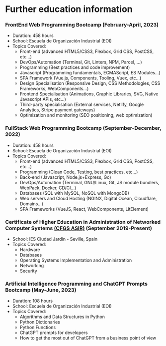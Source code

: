 # Further education information

### FrontEnd Web Programming Bootcamp (February-April, 2023)

- Duration: 458 hours
- School: Escuela de Organización Industrial (EOI)
- Topics Covered:
  - Front-end (advanced HTML5/CSS3, Flexbox, Grid CSS, PostCSS, etc...)
  - DevOps/Automation (Terminal, Git, Linters, NPM, Parcel, ...)
  - Programming (Best practices and code improvement)
  - Javascript (Programming fundamentals, ECMAScript, ES Modules...)
  - SPA Framework (Vue.js, Components, Tooling, Vuex, etc...)
  - Design Specialisation (Responsive Design, CSS Methodologies, CSS Frameworks, WebComponents...)
  - Frontend Specialisation (Animations, Graphic Libraries, SVG, Native Javascript APIs, etc...)
  - Third-party specialisation (External services, Netlify, Google Analytics, Stripe payment gateways)
  - Optimization and monitoring (SEO positioning, web optimization)

### FullStack Web Programming Bootcamp (September-December, 2022)

- Duration: 458 hours
- School: Escuela de Organización Industrial (EOI)
- Topics Covered:
  - Front-end (advanced HTML5/CSS3, Flexbox, Grid CSS, PostCSS, etc...)
  - Programming (Clean Code, Testing, best practices, etc...)
  - Back-end (Javascript, Node.js+Express, Go)
  - DevOps/Automation (Terminal, GNU/Linux, Git, JS module bundlers, WebPack, Docker, CD/CI...)
  - Databases (SQL with MySQL, NoSQL with MongoDB)
  - Web servers and Cloud Hosting (NGINX, Digital Ocean, Cloudflare, Domains...)
  - SPA Frameworks (VueJS, React, WebComponents, LitElement)

### Certificate of Higher Education in Administration of Networked Computer Systems [(CFGS ASIR)](https://www.todofp.es/que-estudiar/loe/informatica-comunicaciones/admin-sist-informaticos-red.html#que-aprender) (September 2019-Present)

- School: IES Ciudad Jardín - Seville, Spain
- Topics Covered:
  - Hardware
  - Databases
  - Operating Systems Implementation and Administration
  - Networking
  - Security

### Artificial Intelligence Programming and ChatGPT Prompts Bootcamp (May-June, 2023)

- Duration: 108 hours
- School: Escuela de Organización Industrial (EOI)
- Topics Covered:
  - Algorithms and Data Structures in Python
  - Python Dictionaries
  - Python Functions
  - ChatGPT prompts for developers
  - How to get the most out of ChatGPT from a business point of view
